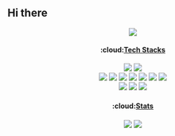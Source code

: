 ## Hi there 

<!--
**home0712/home0712** is a ✨ _special_ ✨ repository because its `README.md` (this file) appears on your GitHub profile.

Here are some ideas to get you started:

- 🔭 I’m currently working on ...
- 🌱 I’m currently learning ...
- 👯 I’m looking to collaborate on ...
- 🤔 I’m looking for help with ...
- 💬 Ask me about ...
- 📫 How to reach me: ...
- 😄 Pronouns: ...
- ⚡ Fun fact: ...
-->

<p align="center">  
  <img align="center" src="https://komarev.com/ghpvc/?username=home0712&color=green" />
</p>

<h4 align="center">:cloud:<ins>Tech Stacks</ins></h4>
<div class="grid" align="center">
  <img src="https://img.shields.io/badge/Python-4584b6?style=for-the-badge&logo=python&logoColor=FFF"/> 
  <img src="https://img.shields.io/badge/java-007396?style=for-the-badge&logo=OpenJDK&logoColor=white"></br>
  <img src="https://img.shields.io/badge/Javascript-F7DF1E?style=for-the-badge&logo=javascript&logoColor=FFF"/> 
  <img src="https://img.shields.io/badge/Typescript-3178C6?style=for-the-badge&logo=typescript&logoColor=FFF"/> 
  <img src="https://img.shields.io/badge/Next.js-000000?style=for-the-badge&logo=nextdotjs&logoColor=FFF"/> 
  <img src="https://img.shields.io/badge/Node.js-5FA04E?style=for-the-badge&logo=nodedotjs&logoColor=FFF"/> 
  <img src="https://img.shields.io/badge/React-61DAFB?style=for-the-badge&logo=react&logoColor=FFF"/>
  <img src="https://img.shields.io/badge/HTML5-E34F26?style=for-the-badge&logo=html5&logoColor=FFF"/>
  <img src="https://img.shields.io/badge/CSS3-1572B6?style=for-the-badge&logo=css3&logoColor=FFF"/></br>
  <img src="https://img.shields.io/badge/Firebase-DD2C00?style=for-the-badge&logo=firebase&logoColor=FFF"/> 
  <img src="https://img.shields.io/badge/Figma-F24E1E?style=for-the-badge&logo=figma&logoColor=FFF"/> 
  <img src="https://img.shields.io/badge/ArcGIS Pro-2C7AC3?style=for-the-badge&logo=arcgis&logoColor=FFF"/> 
</div>



<h4 align="center">:cloud:<ins>Stats</ins></h4>
<p align="center" href="https://github.com/anuraghazra/github-readme-stats">
  <img align="center" src="https://github-readme-stats.vercel.app/api?username=home0712&theme=dark&show_icons=true&hide=stars,issues" />
  <img align="center" src="https://github-readme-stats.vercel.app/api/top-langs/?username=home0712&layout=donut" />
</p>
